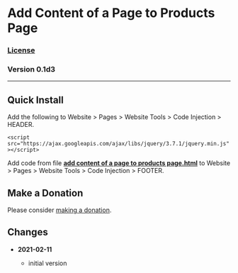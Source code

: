 # Add Content of a Page to Products Page

### [License][99]

### Version 0.1d3

---

## Quick Install

Add the following to Website > Pages > Website Tools > Code Injection > HEADER.

`<script src="https://ajax.googleapis.com/ajax/libs/jquery/3.7.1/jquery.min.js"></script>`

Add code from file **[add content of a page to products page.html][1]** to
Website > Pages > Website Tools > Code Injection > FOOTER.

## Make a Donation

Please consider [making a donation](https://github.com/tomsWebConsulting/twcsl#make-a-donation).

## Changes

<!-- * **2021-05-19**

  * added a choice of paragraph styles
  * user can set store url slug
  * bumped version to 0.2d0
  -->
* **2021-02-11**

  * initial version

[1]: add%20content%20of%20a%20page%20to%20products%20page.html#L1
[99]: https://github.com/tomsWebConsulting/twcsl/blob/main/LICENSE.txt#L1
